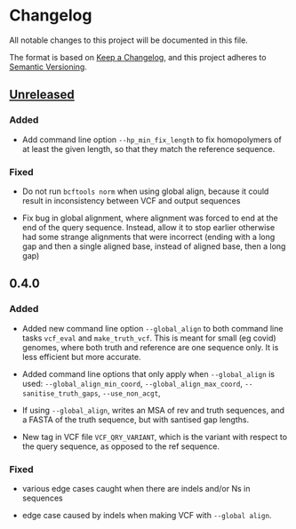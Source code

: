 # Changelog

All notable changes to this project will be documented in this file.

The format is based on [Keep a Changelog](https://keepachangelog.com/en/1.0.0/), and
this project adheres to [Semantic Versioning](https://semver.org/spec/v2.0.0.html).

## [Unreleased]

### Added

- Add command line option `--hp_min_fix_length` to fix homopolymers of at
  least the given length, so that they match the reference sequence.

### Fixed

- Do not run `bcftools norm` when using global align, because it could
  result in inconsistency between VCF and output sequences

- Fix bug in global alignment, where alignment was forced to end at the
  end of the query sequence. Instead, allow it to stop earlier otherwise
  had some strange alignments that were incorrect (ending with a long gap and
  then a single aligned base, instead of aligned base, then a long gap)

## 0.4.0

### Added

- Added new command line option `--global_align` to both command line tasks
  `vcf_eval` and `make_truth_vcf`. This is meant for small (eg covid) genomes,
  where both truth and reference are one sequence only. It is less efficient
  but more accurate.

- Added command line options that only apply when `--global_align` is used:
  `--global_align_min_coord`, `--global_align_max_coord`,
  `--sanitise_truth_gaps`, `--use_non_acgt`,

- If using `--global_align`, writes an MSA of rev and truth sequences, and
  a FASTA of the truth sequence, but with santised gap lengths.

- New tag in VCF file `VCF_QRY_VARIANT`, which is the variant with respect to
  the query sequence, as opposed to the ref sequence.


### Fixed

- various edge cases caught when there are indels and/or Ns in sequences

- edge case caused by indels when making VCF with `--global align`.


[Unreleased]: https://github.com/iqbal-lab-org/varifier/compare/v0.4.0...HEAD
